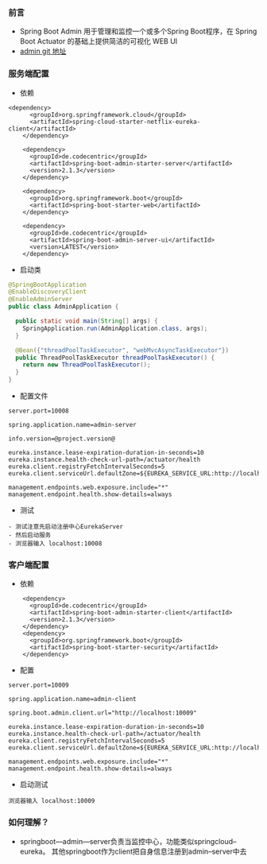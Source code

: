 ### 前言
- Spring Boot Admin 用于管理和监控一个或多个Spring Boot程序，在 Spring Boot Actuator 的基础上提供简洁的可视化 WEB UI
- [admin git 地址](https://github.com/codecentric/spring-boot-admin)

### 服务端配置
- 依赖

```
<dependency>
      <groupId>org.springframework.cloud</groupId>
      <artifactId>spring-cloud-starter-netflix-eureka-client</artifactId>
    </dependency>

    <dependency>
      <groupId>de.codecentric</groupId>
      <artifactId>spring-boot-admin-starter-server</artifactId>
      <version>2.1.3</version>
    </dependency>

    <dependency>
      <groupId>org.springframework.boot</groupId>
      <artifactId>spring-boot-starter-web</artifactId>
    </dependency>

    <dependency>
      <groupId>de.codecentric</groupId>
      <artifactId>spring-boot-admin-server-ui</artifactId>
      <version>LATEST</version>
    </dependency>
```

- 启动类

```java
@SpringBootApplication
@EnableDiscoveryClient
@EnableAdminServer
public class AdminApplication {

  public static void main(String[] args) {
    SpringApplication.run(AdminApplication.class, args);
  }

  @Bean({"threadPoolTaskExecutor", "webMvcAsyncTaskExecutor"})
  public ThreadPoolTaskExecutor threadPoolTaskExecutor() {
    return new ThreadPoolTaskExecutor();
  }
}
```

- 配置文件

```
server.port=10008

spring.application.name=admin-server

info.version=@project.version@

eureka.instance.lease-expiration-duration-in-seconds=10
eureka.instance.health-check-url-path=/actuator/health
eureka.client.registryFetchIntervalSeconds=5
eureka.client.serviceUrl.defaultZone=${EUREKA_SERVICE_URL:http://localhost:10007}/eureka/

management.endpoints.web.exposure.include="*"
management.endpoint.health.show-details=always
```

- 测试

```
- 测试注意先启动注册中心EurekaServer
- 然后启动服务
- 浏览器输入 localhost:10008
```

### 客户端配置
- 依赖

```
    <dependency>
      <groupId>de.codecentric</groupId>
      <artifactId>spring-boot-admin-starter-client</artifactId>
      <version>2.1.3</version>
    </dependency>
    <dependency>
      <groupId>org.springframework.boot</groupId>
      <artifactId>spring-boot-starter-security</artifactId>
    </dependency>
```

- 配置

```
server.port=10009

spring.application.name=admin-client

spring.boot.admin.client.url="http://localhost:10009"

eureka.instance.lease-expiration-duration-in-seconds=10
eureka.instance.health-check-url-path=/actuator/health
eureka.client.registryFetchIntervalSeconds=5
eureka.client.serviceUrl.defaultZone=${EUREKA_SERVICE_URL:http://localhost:10007}/eureka/

management.endpoints.web.exposure.include="*"
management.endpoint.health.show-details=always
```

- 启动测试

```
浏览器输入 localhost:10009
```

### 如何理解？
* springboot—admin—server负责当监控中心，功能类似springcloud–eureka。
  其他springboot作为client把自身信息注册到admin–server中去








